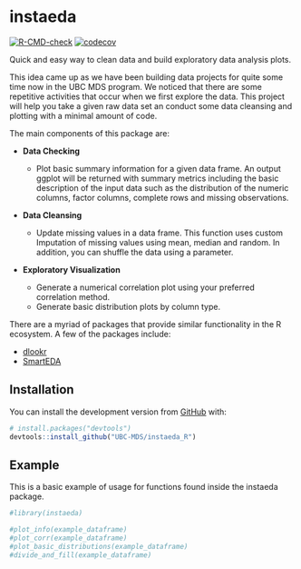 
<!-- README.md is generated from README.Rmd. Please edit that file -->

# instaeda

<!-- badges: start -->

[![R-CMD-check](https://github.com/UBC-MDS/instaeda_R/workflows/R-CMD-check/badge.svg)](https://github.com/UBC-MDS/instaeda_R/actions)
[![codecov](https://codecov.io/gh/UBC-MDS/instaeda_R/branch/main/graph/badge.svg?token=NFE0J10DH6)](https://codecov.io/gh/UBC-MDS/instaeda_R)

<!-- badges: end -->

Quick and easy way to clean data and build exploratory data analysis
plots.

This idea came up as we have been building data projects for quite some
time now in the UBC MDS program. We noticed that there are some
repetitive activities that occur when we first explore the data. This
project will help you take a given raw data set an conduct some data
cleansing and plotting with a minimal amount of code.

The main components of this package are:

-   **Data Checking**

    -   Plot basic summary information for a given data frame. An output
        ggplot will be returned with summary metrics including the basic
        description of the input data such as the distribution of the
        numeric columns, factor columns, complete rows and missing
        observations.

-   **Data Cleansing**

    -   Update missing values in a data frame. This function uses custom
        Imputation of missing values using mean, median and random. In
        addition, you can shuffle the data using a parameter.

-   **Exploratory Visualization**

    -   Generate a numerical correlation plot using your preferred
        correlation method.
    -   Generate basic distribution plots by column type.

There are a myriad of packages that provide similar functionality in the
R ecosystem. A few of the packages include:

-   [dlookr](https://CRAN.R-project.org/package=dlookr)
-   [SmartEDA](https://CRAN.R-project.org/package=SmartEDA)

## Installation

You can install the development version from
[GitHub](https://github.com/) with:

``` r
# install.packages("devtools")
devtools::install_github("UBC-MDS/instaeda_R")
```

## Example

This is a basic example of usage for functions found inside the instaeda
package.

``` r
#library(instaeda)

#plot_info(example_dataframe)
#plot_corr(example_dataframe)
#plot_basic_distributions(example_dataframe)
#divide_and_fill(example_dataframe)
```
